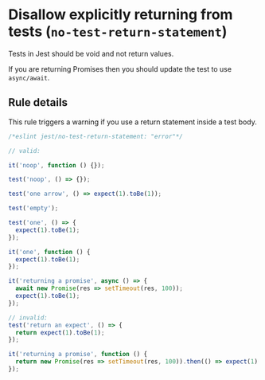 # Disallow explicitly returning from tests (`no-test-return-statement`)

<!-- end auto-generated rule header -->

Tests in Jest should be void and not return values.

If you are returning Promises then you should update the test to use
`async/await`.

## Rule details

This rule triggers a warning if you use a return statement inside a test body.

```js
/*eslint jest/no-test-return-statement: "error"*/

// valid:

it('noop', function () {});

test('noop', () => {});

test('one arrow', () => expect(1).toBe(1));

test('empty');

test('one', () => {
  expect(1).toBe(1);
});

it('one', function () {
  expect(1).toBe(1);
});

it('returning a promise', async () => {
  await new Promise(res => setTimeout(res, 100));
  expect(1).toBe(1);
});

// invalid:
test('return an expect', () => {
  return expect(1).toBe(1);
});

it('returning a promise', function () {
  return new Promise(res => setTimeout(res, 100)).then(() => expect(1).toBe(1));
});
```
